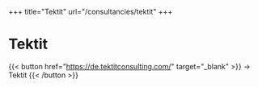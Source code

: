 +++
title="Tektit"
url="/consultancies/tektit"
+++

# Tektit

{{< button href="https://de.tektitconsulting.com/" target="_blank" >}}
-> Tektit
{{< /button >}}  
